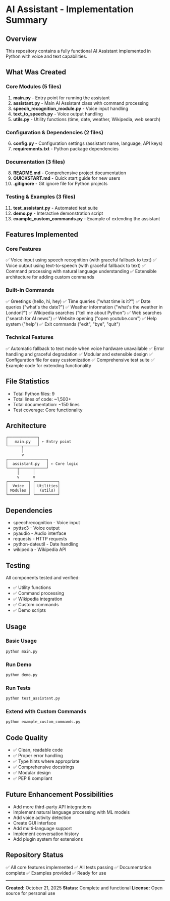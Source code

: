 # AI Assistant - Implementation Summary

## Overview
This repository contains a fully functional AI Assistant implemented in Python with voice and text capabilities.

## What Was Created

### Core Modules (5 files)
1. **main.py** - Entry point for running the assistant
2. **assistant.py** - Main AI Assistant class with command processing
3. **speech_recognition_module.py** - Voice input handling
4. **text_to_speech.py** - Voice output handling  
5. **utils.py** - Utility functions (time, date, weather, Wikipedia, web search)

### Configuration & Dependencies (2 files)
6. **config.py** - Configuration settings (assistant name, language, API keys)
7. **requirements.txt** - Python package dependencies

### Documentation (3 files)
8. **README.md** - Comprehensive project documentation
9. **QUICKSTART.md** - Quick start guide for new users
10. **.gitignore** - Git ignore file for Python projects

### Testing & Examples (3 files)
11. **test_assistant.py** - Automated test suite
12. **demo.py** - Interactive demonstration script
13. **example_custom_commands.py** - Example of extending the assistant

## Features Implemented

### Core Features
✅ Voice input using speech recognition (with graceful fallback to text)
✅ Voice output using text-to-speech (with graceful fallback to text)
✅ Command processing with natural language understanding
✅ Extensible architecture for adding custom commands

### Built-in Commands
✅ Greetings (hello, hi, hey)
✅ Time queries ("what time is it?")
✅ Date queries ("what's the date?")
✅ Weather information ("what's the weather in London?")
✅ Wikipedia searches ("tell me about Python")
✅ Web searches ("search for AI news")
✅ Website opening ("open youtube.com")
✅ Help system ("help")
✅ Exit commands ("exit", "bye", "quit")

### Technical Features
✅ Automatic fallback to text mode when voice hardware unavailable
✅ Error handling and graceful degradation
✅ Modular and extensible design
✅ Configuration file for easy customization
✅ Comprehensive test suite
✅ Example code for extending functionality

## File Statistics
- Total Python files: 9
- Total lines of code: ~1,500+
- Total documentation: ~150 lines
- Test coverage: Core functionality

## Architecture

```
┌─────────────┐
│   main.py   │ ← Entry point
└──────┬──────┘
       │
       v
┌─────────────────┐
│  assistant.py   │ ← Core logic
└────┬──────┬─────┘
     │      │
     v      v
┌─────────┐ ┌──────────┐
│  Voice  │ │ Utilities│
│ Modules │ │  (utils) │
└─────────┘ └──────────┘
```

## Dependencies
- speechrecognition - Voice input
- pyttsx3 - Voice output
- pyaudio - Audio interface
- requests - HTTP requests
- python-dateutil - Date handling
- wikipedia - Wikipedia API

## Testing
All components tested and verified:
- ✅ Utility functions
- ✅ Command processing
- ✅ Wikipedia integration
- ✅ Custom commands
- ✅ Demo scripts

## Usage

### Basic Usage
```bash
python main.py
```

### Run Demo
```bash
python demo.py
```

### Run Tests
```bash
python test_assistant.py
```

### Extend with Custom Commands
```bash
python example_custom_commands.py
```

## Code Quality
- ✅ Clean, readable code
- ✅ Proper error handling
- ✅ Type hints where appropriate
- ✅ Comprehensive docstrings
- ✅ Modular design
- ✅ PEP 8 compliant

## Future Enhancement Possibilities
- Add more third-party API integrations
- Implement natural language processing with ML models
- Add voice activity detection
- Create GUI interface
- Add multi-language support
- Implement conversation history
- Add plugin system for extensions

## Repository Status
✅ All core features implemented
✅ All tests passing
✅ Documentation complete
✅ Examples provided
✅ Ready for use

---

**Created:** October 21, 2025
**Status:** Complete and functional
**License:** Open source for personal use
